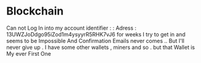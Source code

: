 # Blockchain
Can not Log In into my account identifier :  : Adress : 13UWZJoDdgo95iZod1m4ysyyrR5RHK7vJ6 for weeks I try to get in and seems to be Impossible And Confirmation Emails never comes .. But I'll never give up . I have some other wallets , miners and so . but that Wallet is My ever First One 
